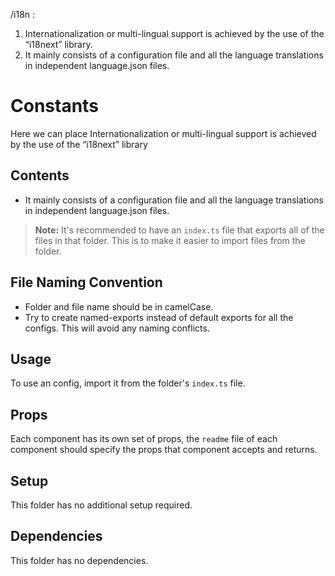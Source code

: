 /i18n :

1. Internationalization or multi-lingual support is achieved by the use of the “i18next” library.
2. It mainly consists of a configuration file and all the language translations in independent language.json files.

# Constants

Here we can place Internationalization or multi-lingual support is achieved by the use of the “i18next” library

## Contents

- It mainly consists of a configuration file and all the language translations in independent language.json files.

> **Note:** It's recommended to have an `index.ts` file that exports all of the files in that folder. This is to make it easier to import files from the folder.

## File Naming Convention

- Folder and file name should be in camelCase.
- Try to create named-exports instead of default exports for all the configs. This will avoid any naming conflicts.

## Usage

To use an config, import it from the folder's `index.ts` file.

## Props

Each component has its own set of props, the `readme` file of each component should specify the props that component accepts and returns.

## Setup

This folder has no additional setup required.

## Dependencies

This folder has no dependencies.
